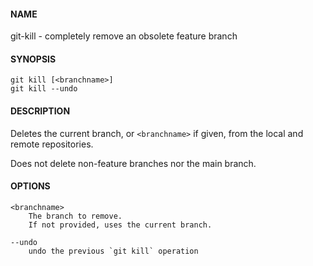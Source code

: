 #### NAME

git-kill - completely remove an obsolete feature branch


#### SYNOPSIS

```
git kill [<branchname>]
git kill --undo
```


#### DESCRIPTION

Deletes the current branch, or `<branchname>` if given,
from the local and remote repositories.

Does not delete non-feature branches nor the main branch.


#### OPTIONS

```
<branchname>
    The branch to remove.
    If not provided, uses the current branch.

--undo
    undo the previous `git kill` operation
```
